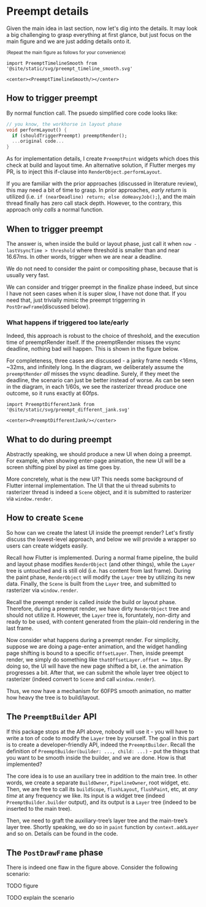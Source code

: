 # Preempt details

Given the main idea in last section, now let's dig into the details. It may look a big challenging to grasp everything at first glance, but just focus on the main figure and we are just adding details onto it.

<small>(Repeat the main figure as follows for your convenience)</small>

```mdx-code-block
import PreemptTimelineSmooth from '@site/static/svg/preempt_timeline_smooth.svg'

<center><PreemptTimelineSmooth/></center>
```

## How to trigger preempt

By normal function call. The psuedo simplified core code looks like:

```dart
// you know, the workhorse in layout phase
void performLayout() {
  if (shouldTriggerPreempt) preemptRender();
  ...original code...
}
```

As for implementation details, I create `PreemptPoint` widgets which does this check at build and layout time. An alternative solution, if Flutter merges my PR, is to inject this if-clause into `RenderObject.performLayout`.

If you are familiar with the prior approaches (discussed in literature review), this may need a bit of time to grasp. In prior approaches, *early return* is utilized (i.e. `if (nearDeadline) return; else doHeavyJob();`), and the main thread finally has zero call stack depth. However, to the contrary, this approach only *calls* a normal function.

## When to trigger preempt

The answer is, when inside the build or layout phase, just call it when `now - lastVsyncTime > threshold` where threshold is smaller than and near 16.67ms. In other words, trigger when we are near a deadline.

We do not need to consider the paint or compositing phase, because that is usually very fast.

We can consider and trigger preempt in the finalize phase indeed, but since I have not seen cases when it is super slow, I have not done that. If you need that, just trivially mimic the preempt triggerring in `PostDrawFrame`(discussed below).

### What happens if triggered too late/early

Indeed, this approach is robust to the choice of threshold, and the execution time of preemptRender itself. If the preemptRender misses the vsync deadline, nothing bad will happen. This is shown in the figure below.

For completeness, three cases are discussed - a janky frame needs <16ms, ~32ms, and infinitely long. In the diagram, we deliberately assume the `preemptRender` *all* misses the vsync deadline. Surely, if they meet the deadline, the scenario can just be better instead of worse. As can be seen in the diagram, in each 1/60s, we see the rasterizer thread produce one outcome, so it runs exactly at 60fps.

```mdx-code-block
import PreemptDifferentJank from '@site/static/svg/preempt_different_jank.svg'

<center><PreemptDifferentJank/></center>
```

## What to do during preempt

Abstractly speaking, we should produce a new UI when doing a preempt. For example, when showing enter-page animation, the new UI will be a screen shifting pixel by pixel as time goes by.

More concretely, what is the new UI? This needs some background of Flutter internal implementation. The UI that the ui thread submits to rasterizer thread is indeed a `Scene` object, and it is submitted to rasterizer via `window.render`.

## How to create `Scene`

So how can we create the latest UI inside the preempt render? Let's firstly discuss the lowest-level approach, and below we will provide a wrapper so users can create widgets easily.

Recall how Flutter is implemented. During a normal frame pipeline, the build and layout phase modifies `RenderObject` (and other things), while the `Layer` tree is untouched and is still old (i.e. has content from last frame). During the paint phase, `RenderObject` will modify the `Layer` tree by utilizing its new data. Finally, the `Scene` is built from the `Layer` tree, and submitted to rasterizer via `window.render`.

Recall the preempt render is called *inside* the build or layout phase. Therefore, during a preempt render, we have dirty `RenderObject` tree and should not utilize it. However, the `Layer` tree is, foruntately, non-dirty and ready to be used, with content generated from the plain-old rendering in the last frame.

Now consider what happens during a preempt render. For simplicity, suppose we are doing a page-enter animation, and the widget handling page shifting is bound to a specific `OffsetLayer`. Then, inside preempt render, we simply do something like `thatOffsetLayer.offset += 10px`. By doing so, the UI will have the new page shifted a bit, i.e. the animation progresses a bit. After that, we can submit the whole layer tree object to rasterizer (indeed convert to `Scene` and call `window.render`).

Thus, we now have a mechanism for 60FPS smooth animation, no matter how heavy the tree is to build/layout.

## The `PreemptBuilder` API

If this package stops at the API above, nobody will use it - you will have to write a ton of code to modify the `Layer` tree by yourself. The goal in this part is to create a developer-friendly API, indeed the `PreemptBuilder`. Recall the definition of `PreemptBuilder(builder: ..., child: ...)` - put the things that you want to be smooth inside the builder, and we are done. How is that implemented?

The core idea is to use an auxiliary tree in addition to the main tree. In other words, we create a separate `BuildOwner`, `PipelineOwner`, root widget, etc. Then, we are free to call its `buildScope`, `flushLayout`, `flushPaint`, etc, at *any time* at any frequency we like. Its input is a widget tree (indeed `PreemptBuilder.builder` output), and its output is a `Layer` tree (indeed to be inserted to the main tree).

Then, we need to graft the auxiliary-tree’s layer tree and the main-tree’s layer tree. Shortly speaking, we do so in `paint` function by `context.addLayer` and so on. Details can be found in the code.

## The `PostDrawFrame` phase

There is indeed one flaw in the figure above. Consider the following scenario:

TODO figure

TODO explain the scenario



